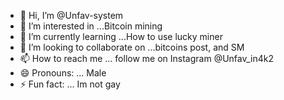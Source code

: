 - 👋 Hi, I’m @Unfav-system
- 👀 I’m interested in ...Bitcoin mining
- 🌱 I’m currently learning ...How to use lucky miner
- 💞️ I’m looking to collaborate on ...bitcoins post, and SM
- 📫 How to reach me ... follow me on Instagram @Unfav_in4k2
- 😄 Pronouns: ... Male
- ⚡ Fun fact: ... Im not gay

<!---
Unfav-system/Unfav-system is a ✨ special ✨ repository because its `README.md` (this file) appears on your GitHub profile.
You can click the Preview link to take a look at your changes.
--->
